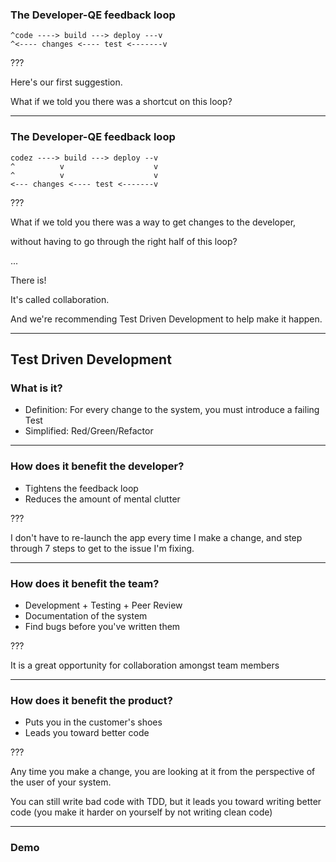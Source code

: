 ### The Developer-QE feedback loop

```
^code ----> build ---> deploy ---v
^<---- changes <---- test <-------v
```

???

Here's our first suggestion.

What if we told you there was a shortcut on this loop?

---

### The Developer-QE feedback loop

```
codez ----> build ---> deploy --v
^          v                    v
^          v                    v
<--- changes <---- test <-------v
```

???

What if we told you there was a way to get changes to the developer,

without having to go through the right half of this loop?

...

There is!

It's called collaboration.

And we're recommending Test Driven Development to help make it happen.

---

## Test Driven Development
### What is it?
* Definition: For every change to the system, you must introduce a failing Test
* Simplified: Red/Green/Refactor
---


### How does it benefit the developer?
* Tightens the feedback loop
* Reduces the amount of mental clutter

???

I don't have to re-launch the app every time I make a change, and step through 7 steps to get to the issue I'm fixing.

---

### How does it benefit the team?
* Development + Testing + Peer Review
* Documentation of the system
* Find bugs before you've written them

???

It is a great opportunity for collaboration amongst team members  

---

### How does it benefit the product?
* Puts you in the customer's shoes 
* Leads you toward better code

???

Any time you make a change, you are looking at it from the perspective of the user of your system.

You can still write bad code with TDD, but it leads you toward writing better code (you make it harder on yourself by not writing clean code)

---

### Demo
